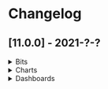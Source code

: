 # Changelog

## [11.0.0] - 2021-?-?

<details>
    <summary>Bits</summary>

### Added

### Changed

### Breaking
 - **REMOVED**: NuiModule module. From now on you should import each component separately
 - **REMOVED**: NuiEvent interface. Use native TypeScript Event instead.
 - **REMOVED**: *getEventStream()* method of **EventBusService**. It was deprecated a while ago, the EventBus base class's *getStream()* method must be used instead.
 - **REMOVED**: *@Input()* **required** of **TextboxNumberComponent**
 - **REMOVED**: *@Output()* **rowsSelected** of **TableComponent**. Use selectionChange instead.
 - **REMOVED**: deprecated lowercase entries of the IconStatus enum. Use Pascal case entries instead
 - **REMOVED**: *@Input()* **required** of **TextboxNumberComponent** (the input wasn't used by the component)
 - **REMOVED**: *@Input()* **suffix** of **TextboxNumberComponent**  (the input wasn't used by the component)
 - **RENAMED**: NuiDateTimerPickerModule to NuiDateTimePickerModule

### Deprecated
 - Components, Services, etc.
    - SelectComponent
    - BaseSelectComponent
    - ComboboxComponent
    - TableVirtualScrollDirective (use TableVirtualScrollLinearDirective instead)
    - TableVirtualScrollStrategy  (use TableVirtualScrollLinearStrategy instead)
    - LocalFilteringDataSource
    - PopupDeprecatedComponent
    - PopupContainerComponent
 - Inputs, Methods, etc.
    - *@Input()* **itemsSource** of **SorterComponent**. Set to be removed in v12.
 - Styles
    - All styles marked **// deprecated** and/or **// unofficial** are now deprecated and will be removed in v12
    - Files affected:
        - [nui-framework-colors-dark.less](../packages/bits/src/styles/nui-framework-colors-dark.less)
        - [nui-framework-colors.less](../packages/bits/src/styles/nui-framework-colors.less)
        - [nui-framework-palette.less](../packages/bits/src/styles/nui-framework-palette.less)
</details>
<details>
    <summary>Charts</summary>

### Breaking
 - **REMOVED**: *deemphasizeSeries()* method of **ChartAssist**. Use *resetVisibleSeries()* method instead.
 - **REMOVED**: **charts** property from **SparkChartAssist**. Use **sparks** instead as collection of ISpark objects.
 - **REMOVED**: ISparkChartAssistChart interface. Use ISpark instead.
 - **REMOVED**: *adjustClipPath()* method of **RadialGrid**. Use *adjustRenderingArea()* method instead.
 - **REMOVED**: **minOrdinalSize** property from **IBarRendererConfig**, because of no effect on the renderer.
 - **REMOVED**: **STROKE_STYLE_DASHED** and **STROKE_STYLE_DOTTED** properties. Use *getStrokeStyleDashed()* and *getStrokeStyleDotted()* accordingly.
</details>
<details>
    <summary>Dashboards</summary>

</details>
